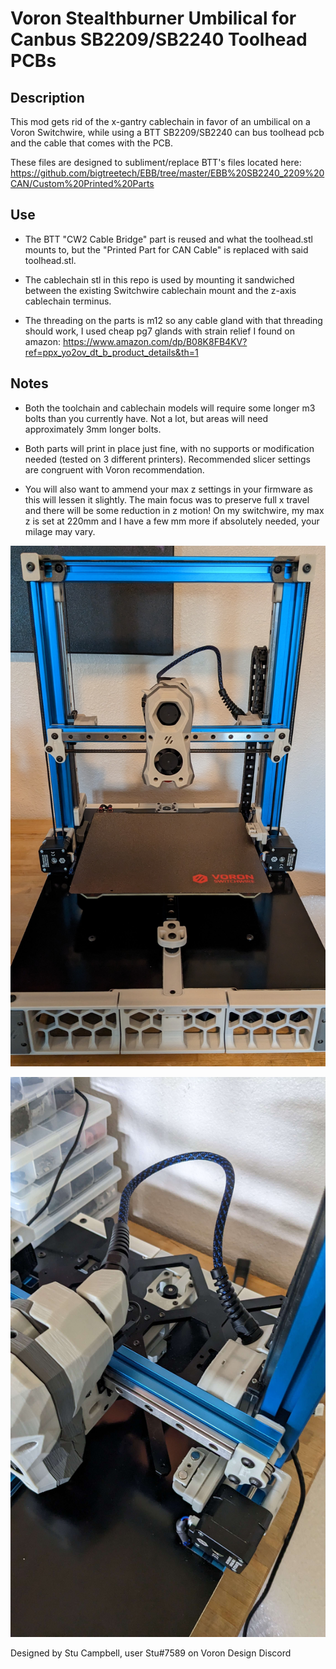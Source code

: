 # Voron Stealthburner Umbilical for Canbus SB2209/SB2240 Toolhead PCBs

## Description
This mod gets rid of the x-gantry cablechain in favor of an umbilical on a Voron Switchwire, while using a BTT SB2209/SB2240 can bus toolhead pcb and the cable that comes with the PCB.

These files are designed to subliment/replace BTT's files located here:
https://github.com/bigtreetech/EBB/tree/master/EBB%20SB2240_2209%20CAN/Custom%20Printed%20Parts

## Use
- The BTT "CW2 Cable Bridge" part is reused and what the toolhead.stl mounts to, but the "Printed Part for CAN Cable" is replaced with said toolhead.stl.

- The cablechain stl in this repo is used by mounting it sandwiched between the existing Switchwire cablechain mount and the z-axis cablechain terminus.

- The threading on the parts is m12 so any cable gland with that threading should work, I used cheap pg7 glands with strain relief I found on amazon:
https://www.amazon.com/dp/B08K8FB4KV?ref=ppx_yo2ov_dt_b_product_details&th=1

## Notes
- Both the toolchain and cablechain models will require some longer m3 bolts than you currently have.  Not a lot, but areas will need approximately 3mm longer bolts.  

- Both parts will print in place just fine, with no supports or modification needed (tested on 3 different printers).  Recommended slicer settings are congruent with Voron recommendation.

- You will also want to ammend your max z settings in your firmware as this will lessen it slightly.  The main focus was to preserve full x travel and there will be some reduction in z motion!  On my switchwire, my max z is set at 220mm and I have a few mm more if absolutely needed, your milage may vary.

![](./Images/umbilical_installed.jpg)

![](./Images/umbilical_closeup.jpg)

Designed by Stu Campbell, user Stu#7589 on Voron Design Discord